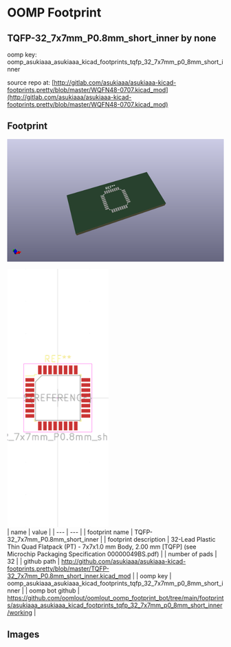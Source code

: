 # OOMP Footprint  
## TQFP-32_7x7mm_P0.8mm_short_inner  by none  
  
oomp key: oomp_asukiaaa_asukiaaa_kicad_footprints_tqfp_32_7x7mm_p0_8mm_short_inner  
  
source repo at: [http://gitlab.com/asukiaaa/asukiaaa-kicad-footprints.pretty/blob/master/WQFN48-0707.kicad_mod](http://gitlab.com/asukiaaa/asukiaaa-kicad-footprints.pretty/blob/master/WQFN48-0707.kicad_mod)  
## Footprint  
  
[![working_kicad_pcb_3d.png](working_kicad_pcb_3d_600.png)](working_kicad_pcb_3d.png)  
  
[![working.png](working_600.png)](working.png)  
| name | value | 
| --- | --- | 
| footprint name | TQFP-32_7x7mm_P0.8mm_short_inner | 
| footprint description | 32-Lead Plastic Thin Quad Flatpack (PT) - 7x7x1.0 mm Body, 2.00 mm [TQFP] (see Microchip Packaging Specification 00000049BS.pdf) | 
| number of pads | 32 | 
| github path | http://github.com/asukiaaa/asukiaaa-kicad-footprints.pretty/blob/master/TQFP-32_7x7mm_P0.8mm_short_inner.kicad_mod | 
| oomp key | oomp_asukiaaa_asukiaaa_kicad_footprints_tqfp_32_7x7mm_p0_8mm_short_inner | 
| oomp bot github | https://github.com/oomlout/oomlout_oomp_footprint_bot/tree/main/footprints/asukiaaa_asukiaaa_kicad_footprints_tqfp_32_7x7mm_p0_8mm_short_inner/working | 
## Images  
